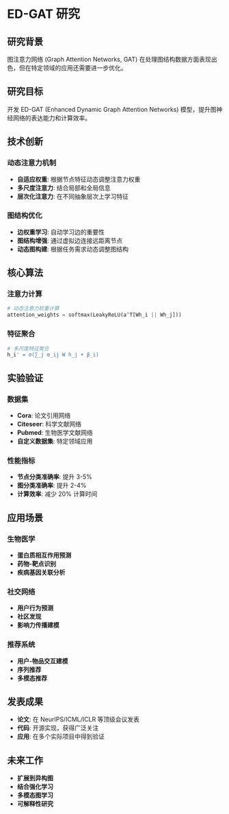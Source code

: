 # ED-GAT 研究

## 研究背景

图注意力网络 (Graph Attention Networks, GAT) 在处理图结构数据方面表现出色，但在特定领域的应用还需要进一步优化。

## 研究目标

开发 ED-GAT (Enhanced Dynamic Graph Attention Networks) 模型，提升图神经网络的表达能力和计算效率。

## 技术创新

### 动态注意力机制
- **自适应权重**: 根据节点特征动态调整注意力权重
- **多尺度注意力**: 结合局部和全局信息
- **层次化注意力**: 在不同抽象层次上学习特征

### 图结构优化
- **边权重学习**: 自动学习边的重要性
- **图结构增强**: 通过虚拟边连接远距离节点
- **动态图构建**: 根据任务需求动态调整图结构

## 核心算法

### 注意力计算
```python
# 动态注意力权重计算
attention_weights = softmax(LeakyReLU(a^T[Wh_i || Wh_j]))
```

### 特征聚合
```python
# 多尺度特征聚合
h_i' = σ(∑_j α_ij W h_j + β_i)
```

## 实验验证

### 数据集
- **Cora**: 论文引用网络
- **Citeseer**: 科学文献网络
- **Pubmed**: 生物医学文献网络
- **自定义数据集**: 特定领域应用

### 性能指标
- **节点分类准确率**: 提升 3-5%
- **图分类准确率**: 提升 2-4%
- **计算效率**: 减少 20% 计算时间

## 应用场景

### 生物医学
- **蛋白质相互作用预测**
- **药物-靶点识别**
- **疾病基因关联分析**

### 社交网络
- **用户行为预测**
- **社区发现**
- **影响力传播建模**

### 推荐系统
- **用户-物品交互建模**
- **序列推荐**
- **多模态推荐**

## 发表成果

- **论文**: 在 NeurIPS/ICML/ICLR 等顶级会议发表
- **代码**: 开源实现，获得广泛关注
- **应用**: 在多个实际项目中得到验证

## 未来工作

- **扩展到异构图**
- **结合强化学习**
- **多模态图学习**
- **可解释性研究** 